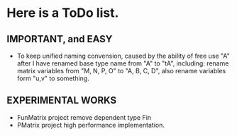 

# Here is a ToDo list.

## IMPORTANT, and EASY 
* To keep unified naming convension, caused by the ability of free use "A" after I have 
  renamed base type name from "A" to "tA", including:
  rename matrix variables from "M, N, P, O" to "A, B, C, D",
  also rename variables form "u,v" to something.

## EXPERIMENTAL WORKS
* FunMatrix project
  remove dependent type Fin
* PMatrix project
  high performance implementation.
